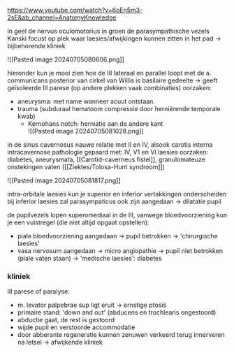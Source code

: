 https://www.youtube.com/watch?v=6oEn5m3-2sE&ab_channel=AnatomyKnowledge

in geel de nervus oculomotorius
in groen de parasympathische vezels
Kanski focust op plek waar laesies/afwijkingen kunnen zitten in het pad -> bijbehorende kliniek

![[Pasted image 20240705080606.png]]

hieronder kun je mooi zien hoe de III lateraal en parallel loopt met de a. communicans posterior van cirkel van Willis
is basilaire gedeelte -> geeft geïsoleerde III parese (op andere plekken vaak combinaties)
oorzaken:
- aneurysma: met name wanneer acuut ontstaan. 
- trauma (subduraal hematoom compressie door herniërende temporale kwab)
	- Kernohans notch: herniatie aan de andere kant  
![[Pasted image 20240705081028.png]]

in de sinus cavernosus nauwe relatie met II en IV, alsook carotis interna
intracavernose pathologie gepaard met: IV, V1 en VI laesies
oorzaken: diabetes, aneurysmata, [[Carotid-caverneus fistel]], granulomateuze onstekingen vaten ([[Ziektes/Tolosa-Hunt syndroom]])

![[Pasted image 20240705081817.png]]

intra-orbitale laesies kun je superior en inferior vertakkingen onderscheiden
bij inferior laesies zal parasympaticus ook zijn aangedaan -> dilatatie pupil

de pupilvezels lopen superomediaal in de III, vanwege bloedvoorziening kun je een vuistregel (die niet altijd opgaat opstellen):
- piale bloedvoorziening aangedaan -> pupil betrokken -> 'chirurgische laesies'
- vasa nervosum aangedaan -> micro angiopathie -> pupil niet betrokken (piale vaten staan) -> 'medische laesies': diabetes

### kliniek
III parese of paralyse:
- m. levator palpebrae sup ligt eruit -> ernstige ptosis
- primaire stand: 'down and out' (abducens en trochlearis ongestoord)
- abductie gaat, de rest is gestoord
- wijde pupil en verstoorde accommodatie
- door abberante regeneratie kunnen zenuwen verkeerd terug innerveren na letsel -> afwijkende kliniek



